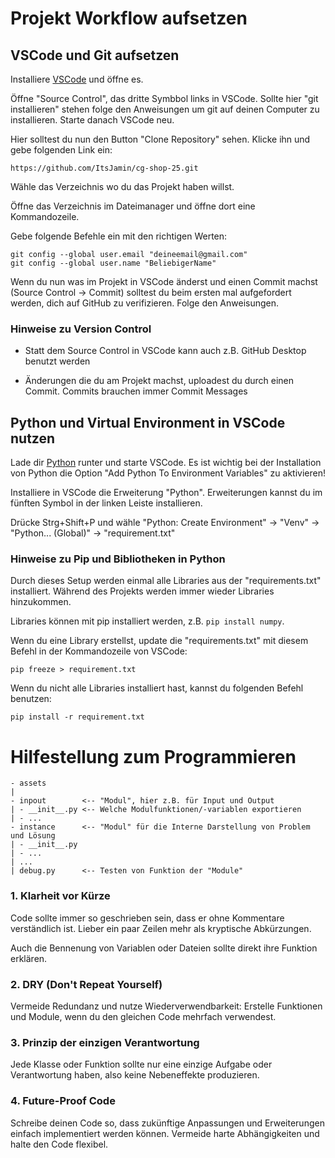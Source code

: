 # Projekt Workflow aufsetzen

## VSCode und Git aufsetzen
Installiere [VSCode](https://code.visualstudio.com/download) und öffne es.

Öffne "Source Control", das dritte Symbbol links in VSCode.
Sollte hier "git installieren" stehen folge den Anweisungen um git auf deinen Computer zu installieren. Starte danach VSCode neu.


Hier solltest du nun den Button "Clone Repository" sehen. Klicke ihn und gebe folgenden Link ein:
```
https://github.com/ItsJamin/cg-shop-25.git
```

Wähle das Verzeichnis wo du das Projekt haben willst.

Öffne das Verzeichnis im Dateimanager und öffne dort eine Kommandozeile.

Gebe folgende Befehle ein mit den richtigen Werten:
```
git config --global user.email "deineemail@gmail.com"
git config --global user.name "BeliebigerName"
```

Wenn du nun was im Projekt in VSCode änderst und einen Commit machst (Source Control -> Commit) solltest du beim ersten mal aufgefordert werden, dich auf GitHub zu verifizieren. Folge den Anweisungen.

### Hinweise zu Version Control
- Statt dem Source Control in VSCode kann auch z.B. GitHub Desktop benutzt werden

- Änderungen die du am Projekt machst, uploadest du durch einen Commit. Commits brauchen immer Commit Messages

## Python und Virtual Environment in VSCode nutzen

Lade dir [Python](https://www.python.org/downloads/) runter und starte VSCode. Es ist wichtig bei der Installation von Python die Option "Add Python To Environment Variables" zu aktivieren!

Installiere in VSCode die Erweiterung "Python". Erweiterungen kannst du im fünften Symbol in der linken Leiste installieren.

Drücke Strg+Shift+P und wähle "Python: Create Environment" -> "Venv" -> "Python... (Global)" -> "requirement.txt"

### Hinweise zu Pip und Bibliotheken in Python
Durch dieses Setup werden einmal alle Libraries aus der "requirements.txt" installiert. Während des Projekts werden immer wieder Libraries hinzukommen.

Libraries können mit pip installiert werden, z.B. `pip install numpy`.

Wenn du eine Library erstellst, update die "requirements.txt" mit diesem Befehl in der Kommandozeile von VSCode:
```
pip freeze > requirement.txt
```

Wenn du nicht alle Libraries installiert hast, kannst du folgenden Befehl benutzen:
```
pip install -r requirement.txt
```

# Hilfestellung zum Programmieren

```
- assets
|
- inpout        <-- "Modul", hier z.B. für Input und Output
| - __init__.py <-- Welche Modulfunktionen/-variablen exportieren 
| - ...
- instance      <-- "Modul" für die Interne Darstellung von Problem und Lösung
| - __init__.py
| - ...
| ...
| debug.py      <-- Testen von Funktion der "Module"
```


### 1. Klarheit vor Kürze

Code sollte immer so geschrieben sein, dass er ohne Kommentare verständlich ist. Lieber ein paar Zeilen mehr als kryptische Abkürzungen.

Auch die Bennenung von Variablen oder Dateien sollte direkt ihre Funktion erklären.

### 2. DRY (Don't Repeat Yourself)

Vermeide Redundanz und nutze Wiederverwendbarkeit: Erstelle Funktionen und Module, wenn du den gleichen Code mehrfach verwendest.

### 3. Prinzip der einzigen Verantwortung

Jede Klasse oder Funktion sollte nur eine einzige Aufgabe oder Verantwortung haben, also keine Nebeneffekte produzieren.

### 4. Future-Proof Code

Schreibe deinen Code so, dass zukünftige Anpassungen und Erweiterungen einfach implementiert werden können. Vermeide harte Abhängigkeiten und halte den Code flexibel.
